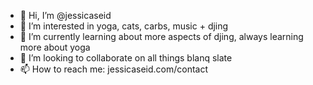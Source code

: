 - 👋 Hi, I’m @jessicaseid
- 👀 I’m interested in yoga, cats, carbs, music + djing
- 🌱 I’m currently learning about more aspects of djing, always learning more about yoga
- 💞️ I’m looking to collaborate on all things blanq slate
- 📫 How to reach me: jessicaseid.com/contact

<!---
jessicaseid/jessicaseid is a ✨ special ✨ repository because its `README.md` (this file) appears on your GitHub profile.
You can click the Preview link to take a look at your changes.
--->
